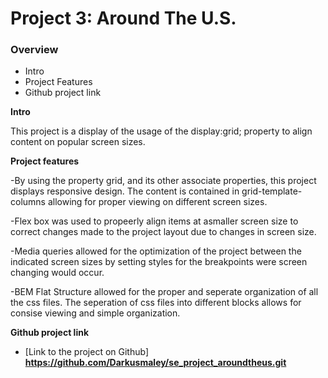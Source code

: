 # Project 3: Around The U.S.

### Overview

- Intro
- Project Features
- Github project link

**Intro**

This project is a display of the usage of the display:grid; property to align content on popular screen sizes.

**Project features**

-By using the property grid, and its other associate properties, this project displays responsive design. The content is contained in grid-template-columns allowing for proper viewing on different screen sizes.

-Flex box was used to propeerly align items at asmaller screen size to correct changes made to the project layout due to changes in screen size.

-Media queries allowed for the optimization of the project between the indicated screen sizes by setting styles for the breakpoints were screen changing would occur.

-BEM Flat Structure allowed for the proper and seperate organization of all the css files. The seperation of css files into different blocks allows for consise viewing and simple organization.

**Github project link**

- [Link to the project on Github]
  **https://github.com/Darkusmaley/se_project_aroundtheus.git**

